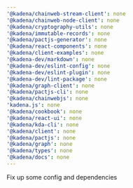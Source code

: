 ```yaml
---
'@kadena/chainweb-stream-client': none
'@kadena/chainweb-node-client': none
'@kadena/cryptography-utils': none
'@kadena/immutable-records': none
'@kadena/pactjs-generator': none
'@kadena/react-components': none
'@kadena/client-examples': none
'@kadena-dev/markdown': none
'@kadena-dev/eslint-config': none
'@kadena-dev/eslint-plugin': none
'@kadena-dev/lint-package': none
'@kadena/graph-client': none
'@kadena/pactjs-cli': none
'@kadena/chainwebjs': none
'kadena.js': none
'@kadena/cookbook': none
'@kadena/react-ui': none
'@kadena/kda-cli': none
'@kadena/client': none
'@kadena/pactjs': none
'@kadena/graph': none
'@kadena/types': none
'@kadena/docs': none
---
```


Fix up some config and dependencies
